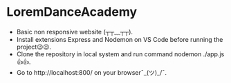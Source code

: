 # LoremDanceAcademy
* Basic non responsive website (┬┬﹏┬┬).  
* Install extensions Express and Nodemon on VS Code before running the project😉😉.  
* Clone the repository in local system and run command nodemon ./app.js👍👍.  
* Go to http://localhost:800/ on your browser¯\_(ツ)_/¯.
